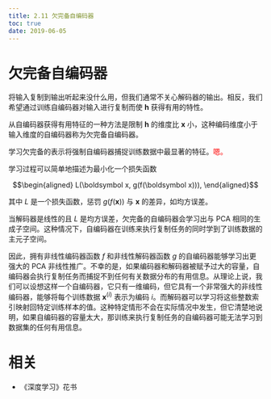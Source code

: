 ```yaml
---
title: 2.11 欠完备自编码器
toc: true
date: 2019-06-05
---
```


# 欠完备自编码器

将输入复制到输出听起来没什么用，但我们通常不关心解码器的输出。相反，我们希望通过训练自编码器对输入进行复制而使 $\boldsymbol h$ 获得有用的特性。


从自编码器获得有用特征的一种方法是限制 $\boldsymbol h$ 的维度比 $\boldsymbol x$ 小，这种编码维度小于输入维度的自编码器称为欠完备自编码器。

学习欠完备的表示将强制自编码器捕捉训练数据中最显著的特征。<span style="color:red;">嗯。</span>


学习过程可以简单地描述为最小化一个损失函数


$$\begin{aligned}
    L(\boldsymbol x, g(f(\boldsymbol x))),
\end{aligned}$$


其中 $L$ 是一个损失函数，惩罚 $g(f(\boldsymbol x))$ 与 $\boldsymbol x$ 的差异，如均方误差。


当解码器是线性的且 $L$ 是均方误差，欠完备的自编码器会学习出与 PCA 相同的生成子空间。这种情况下，自编码器在训练来执行复制任务的同时学到了训练数据的主元子空间。



因此，拥有非线性编码器函数 $f$ 和非线性解码器函数 $g$ 的自编码器能够学习出更强大的 PCA 非线性推广。不幸的是，如果编码器和解码器被赋予过大的容量，自编码器会执行复制任务而捕捉不到任何有关数据分布的有用信息。从理论上说，我们可以设想这样一个自编码器，它只有一维编码，但它具有一个非常强大的非线性编码器，能够将每个训练数据 $\boldsymbol x^{(i)}$ 表示为编码 $i$。而解码器可以学习将这些整数索引映射回特定训练样本的值。这种特定情形不会在实际情况中发生，但它清楚地说明，如果自编码器的容量太大，那训练来执行复制任务的自编码器可能无法学习到数据集的任何有用信息。



# 相关

- 《深度学习》花书
